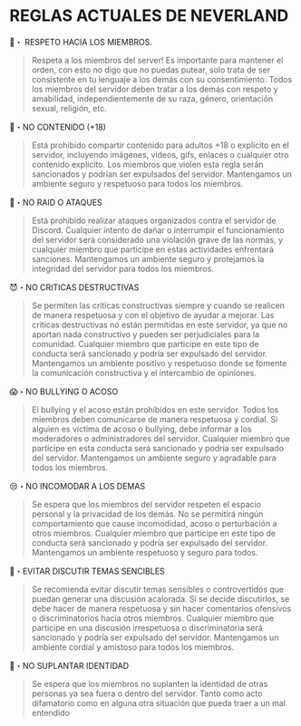 # REGLAS ACTUALES DE NEVERLAND

👤・ RESPETO HACIA LOS MIEMBROS.
> Respeta a los miembros del server! Es importante para mantener el orden, con esto no digo que no puedas putear, solo trata de ser consistente en tu lenguaje a los demás con su consentimiento. Todos los miembros del servidor deben tratar a los demás con respeto y amabilidad, independientemente de su raza, género, orientación sexual, religión, etc.

🔞・NO CONTENIDO (+18)
> Está prohibido compartir contenido para adultos +18 o explicito en el servidor, incluyendo imágenes, videos, gifs, enlaces o cualquier otro contenido explícito. Los miembros que violen esta regla serán sancionados y podrían ser expulsados del servidor. Mantengamos un ambiente seguro y respetuoso para todos los miembros.

🖕・NO RAID O ATAQUES
> Está prohibido realizar ataques organizados contra el servidor de Discord. Cualquier intento de dañar o interrumpir el funcionamiento del servidor será considerado una violación grave de las normas, y cualquier miembro que participe en estas actividades enfrentará sanciones. Mantengamos un ambiente seguro y protejamos la integridad del servidor para todos los miembros.

😈・NO CRITICAS DESTRUCTIVAS
> Se permiten las críticas constructivas siempre y cuando se realicen de manera respetuosa y con el objetivo de ayudar a mejorar. Las críticas destructivas no están permitidas en este servidor, ya que no aportan nada constructivo y pueden ser perjudiciales para la comunidad. Cualquier miembro que participe en este tipo de conducta será sancionado y podría ser expulsado del servidor. Mantengamos un ambiente positivo y respetuoso donde se fomente la comunicación constructiva y el intercambio de opiniones.

😱・NO BULLYING O ACOSO
> El bullying y el acoso están prohibidos en este servidor. Todos los miembros deben comunicarse de manera respetuosa y cordial. Si alguien es víctima de acoso o bullying, debe informar a los moderadores o administradores del servidor. Cualquier miembro que participe en esta conducta será sancionado y podría ser expulsado del servidor. Mantengamos un ambiente seguro y agradable para todos los miembros.

😒・NO INCOMODAR A LOS DEMAS
> Se espera que los miembros del servidor respeten el espacio personal y la privacidad de los demás. No se permitirá ningún comportamiento que cause incomodidad, acoso o perturbación a otros miembros. Cualquier miembro que participe en este tipo de conducta será sancionado y podría ser expulsado del servidor. Mantengamos un ambiente respetuoso y seguro para todos.

📄・EVITAR DISCUTIR TEMAS SENCIBLES
> Se recomienda evitar discutir temas sensibles o controvertidos que puedan generar una discusión acalorada. Si se decide discutirlos, se debe hacer de manera respetuosa y sin hacer comentarios ofensivos o discriminatorios hacia otros miembros. Cualquier miembro que participe en una discusión irrespetuosa o discriminatoria será sancionado y podría ser expulsado del servidor. Mantengamos un ambiente cordial y amistoso para todos los miembros.

👤・NO SUPLANTAR IDENTIDAD
> Se espera que los miembros no suplanten la identidad de otras personas ya sea fuera o dentro del servidor. Tanto como acto difamatorio como en alguna otra situación que pueda traer a un mal entendido














